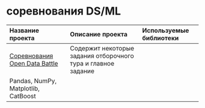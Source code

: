 # соревнования DS/ML

| Название проекта                                                                                                                                                                                                                                                                                                                                                                                                                                                        | Описание проекта                                                                                                                                                                  | Используемые библиотеки                                  |
| :-----------------------------------------------------------------------------------------------------------------------------------------------------------------------------------------------------------------------------------------------------------------------------------------------------------------------------------------------------------------------------------------------------------------------------------------------------------------------|:----------------------------------------------------------------------------------------------------------------------------------------------------------------------------------|:---------------------------------------------------------|
| [Соревнования Open Data Battle](https://github.com/MokryYezhik/ds_ml_projects/tree/main/open_data_battle_bank_otkrytie)                                                                                                                                                                                                                                                                                    |Содержит некоторые задания отборочного тура и главное задание
| Pandas, NumPy, Matplotlib, CatBoost                      |
